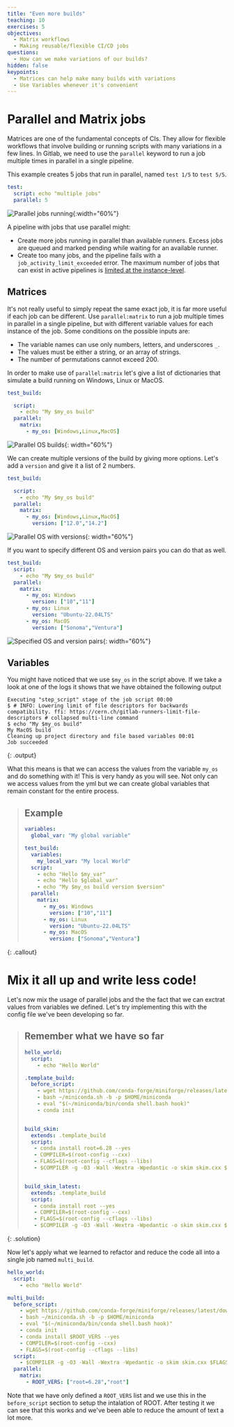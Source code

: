 ```yaml
---
title: "Even more builds"
teaching: 10
exercises: 5
objectives:
  - Matrix workflows
  - Making reusable/flexible CI/CD jobs
questions:
  - How can we make variations of our builds?
hidden: false
keypoints:
  - Matrices can help make many builds with variations
  - Use Variables whenever it's convenient
---
```



# Parallel and  Matrix jobs

Matrices are one of the fundamental concepts of CIs. They allow for flexible workflows that involve building or running scripts with many variations in a few lines. In Gitlab, we need to use the `parallel` keyword to run a job multiple times in parallel in a single pipeline.

This example creates 5 jobs that run in parallel, named `test 1/5` to `test 5/5`.

```yml
test:
  script: echo "multiple jobs"
  parallel: 5
```

![Parallel jobs running]({{site.baseurl}}/fig/parallel-example.png){:width="60%"}

A pipeline with jobs that use parallel might:

- Create more jobs running in parallel than available runners. Excess jobs are queued and marked pending while waiting for an available runner.
- Create too many jobs, and the pipeline fails with a `job_activity_limit_exceeded` error. The maximum number of jobs that can exist in active pipelines is [limited at the instance-level](https://docs.gitlab.com/ee/administration/instance_limits.html#number-of-jobs-in-active-pipelines).


## Matrices

It's not really useful to simply repeat the same exact job, it is far more useful if each job can be different.
Use `parallel:matrix` to run a job multiple times in parallel in a single pipeline, but with different variable values for each instance of the job. Some conditions on the possible inputs are:
- The variable names can use only numbers, letters, and underscores `_`.
- The values must be either a string, or an array of strings.
- The number of permutations cannot exceed 200.

In order to make use of `parallel:matrix` let's give a list of dictionaries that simulate a build running on Windows, Linux or MacOS.
<!-- and installing some package we need with 2 versions. Let's define two variables `$OS` and `$package-version`. -->


```yml
test_build:

  script:
    - echo "My $my_os build"
  parallel:
    matrix:
      - my_os: [Windows,Linux,MacOS]

```

![Parallel OS builds]({{site.baseurl}}/fig/parallel-os.png){: width="60%"}


We can create multiple versions of the build by giving more options. Let's add a `version` and give it a list of 2 numbers.

```yml
test_build:

  script:
    - echo "My $my_os build"
  parallel:
    matrix:
      - my_os: [Windows,Linux,MacOS]
        version: ["12.0","14.2"]
```

![Parallel OS with versions]({{site.baseurl}}/fig/parallel-versions.png){: width="60%"}


If you want to specify different OS and version pairs you can do that as well.
```yml
test_build:
  script:
    - echo "My $my_os build"
  parallel:
    matrix:
      - my_os: Windows
        version: ["10","11"]
      - my_os: Linux
        version: "Ubuntu-22.04LTS"
      - my_os: MacOS
        version: ["Sonoma","Ventura"]
```

![Specified OS and version pairs]({{site.baseurl}}/fig/parallel-specified.png){: width="60%"}


## Variables

You might have noticed that we use `$my_os` in the script above. If we take a look at one of the logs it shows that we have obtained the following output
```
Executing "step_script" stage of the job script 00:00
$ # INFO: Lowering limit of file descriptors for backwards compatibility. ffi: https://cern.ch/gitlab-runners-limit-file-descriptors # collapsed multi-line command
$ echo "My $my_os build"
My MacOS build
Cleaning up project directory and file based variables 00:01
Job succeeded
```
{: .output}


What this means is that we can access the values from the variable `my_os` and do something with it! This is very handy as you will see. Not only can we access values from the yml but we can create global variables that remain constant for the entire process.

> ## Example
> ```yml
> variables:
>   global_var: "My global variable"
>
> test_build:
>   variables:
>     my_local_var: "My local World"
>   script:
>     - echo "Hello $my_var"
>     - echo "Hello $global_var"
>     - echo "My $my_os build version $version"
>   parallel:
>     matrix:
>       - my_os: Windows
>         version: ["10","11"]
>       - my_os: Linux
>         version: "Ubuntu-22.04LTS"
>       - my_os: MacOS
>         version: ["Sonoma","Ventura"]
> ```
{: .callout}


# Mix it all up and write less code!

Let's now mix the usage of parallel jobs and the the fact that we can exctrat values from variables we defined.
Let's try implementing this with the config file we've been developing so far.

> ## Remember what we have so far
> ```yml
> hello_world:
>   script:
>     - echo "Hello World"
>
> .template_build:
>   before_script:
>     - wget https://github.com/conda-forge/miniforge/releases/latest/download/Miniforge3-Linux-x86_64.sh -O ~/miniconda.sh
>     - bash ~/miniconda.sh -b -p $HOME/miniconda
>     - eval "$(~/miniconda/bin/conda shell.bash hook)"
>     - conda init
>
>
> build_skim:
>   extends: .template_build
>   script:
>    - conda install root=6.28 --yes
>    - COMPILER=$(root-config --cxx)
>    - FLAGS=$(root-config --cflags --libs)
>    - $COMPILER -g -O3 -Wall -Wextra -Wpedantic -o skim skim.cxx $FLAGS
>
>
> build_skim_latest:
>   extends: .template_build
>   script:
>    - conda install root --yes
>    - COMPILER=$(root-config --cxx)
>    - FLAGS=$(root-config --cflags --libs)
>    - $COMPILER -g -O3 -Wall -Wextra -Wpedantic -o skim skim.cxx $FLAGS
>
>
> ```
{: .solution}

Now let's apply what we learned to refactor and reduce the code all into a single job named `multi_build`.

```yml
hello_world:
  script:
    - echo "Hello World"

multi_build:
  before_script:
    - wget https://github.com/conda-forge/miniforge/releases/latest/download/Miniforge3-Linux-x86_64.sh -O ~/miniconda.sh
    - bash ~/miniconda.sh -b -p $HOME/miniconda
    - eval "$(~/miniconda/bin/conda shell.bash hook)"
    - conda init
    - conda install $ROOT_VERS --yes
    - COMPILER=$(root-config --cxx)
    - FLAGS=$(root-config --cflags --libs)
  script:
    - $COMPILER -g -O3 -Wall -Wextra -Wpedantic -o skim skim.cxx $FLAGS
  parallel:
    matrix:
      - ROOT_VERS: ["root=6.28","root"]
```


Note that we have only defined a `ROOT_VERS` list and we use this in the `before_script` section to setup the intalation of ROOT.  After testing it we can see that this works and we've been able to reduce the amount of text a lot more.
